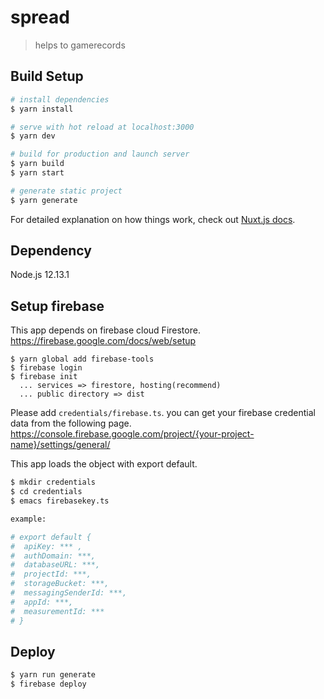 # spread

> helps to gamerecords

## Build Setup

```bash
# install dependencies
$ yarn install

# serve with hot reload at localhost:3000
$ yarn dev

# build for production and launch server
$ yarn build
$ yarn start

# generate static project
$ yarn generate
```

For detailed explanation on how things work, check out [Nuxt.js docs](https://nuxtjs.org).

## Dependency

Node.js 12.13.1

## Setup firebase

This app depends on firebase cloud Firestore.
https://firebase.google.com/docs/web/setup

```
$ yarn global add firebase-tools
$ firebase login
$ firebase init
  ... services => firestore, hosting(recommend)
  ... public directory => dist
```

Please add `credentials/firebase.ts`.
you can get your firebase credential data from the following page.
https://console.firebase.google.com/project/{your-project-name}/settings/general/

This app loads the object with export default.

```bash
$ mkdir credentials
$ cd credentials
$ emacs firebasekey.ts

example:

# export default {
#  apiKey: *** ,
#  authDomain: ***,
#  databaseURL: ***,
#  projectId: ***,
#  storageBucket: ***,
#  messagingSenderId: ***,
#  appId: ***,
#  measurementId: ***
# }

```

## Deploy

```bash
$ yarn run generate
$ firebase deploy
```
